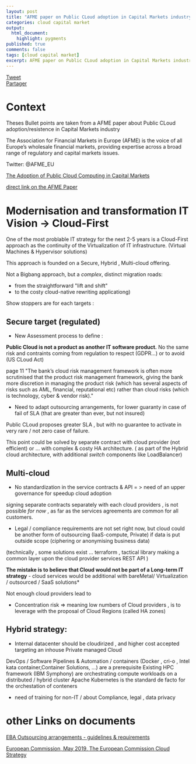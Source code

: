 ```yaml
---
layout: post
title: "AFME paper on Public CLoud adoption in Capital Markets industry"
categories: cloud capital market
output:
  html_document:
    highlight: pygments
published: true
comments: false
tags: [cloud capital market]
excerpt: AFME paper on Public CLoud adoption in Capital Markets industry
---
```

<div class="social-media-list">
<a href="https://twitter.com/share?ref_src=twsrc%5Etfw" class="twitter-share-button" data-show-count="false">Tweet</a>
<script type="IN/Share" data-url="{{ site.url }}{{ page.url }}"></script>
<div class="fb-share-button" data-href="{{ site.url }}{{ page.url }}" data-layout="button" data-size="small"><a target="_blank" href="https://www.facebook.com/sharer/sharer.php?u={{ site.url }}{{ page.url }}" class="fb-xfbml-parse-ignore">Partager</a></div>
</div>



# Context
Theses Bullet points are taken from a AFME paper about Public CLoud adoption/resistence in Capital Markets industry

The Association for Financial Markets in Europe (AFME) is the voice of all
Europe’s wholesale financial markets, providing expertise across a broad
range of regulatory and capital markets issues.

Twitter: 
@AFME_EU

[The Adoption of Public Cloud Computing in Capital Markets](https://www.afme.eu/reports/publications/details/The-Adoption-of-Public-Cloud-Computing-in-Capital-Markets)

[direct link on the AFME Paper](/pdf/20191106_AFME%20Cloud%20Paper%20November%202019%20Final.pdf)

# Modernisation and transformation IT Vision -> Cloud-First

One of the most problable IT strategy for the next 2-5 years is a Cloud-First approach as the continuity of the Virtualization of IT infrastructure. (Virtual Machines & Hypervisor solutions)

This approach is founded on a Secure, Hybrid , Multi-cloud offering.

Not a Bigbang approach, but a *complex*, distinct migration roads:
   - from the straightforward "lift and shift" 
   - to the costy cloud-native rewriting applicationg)

Show stoppers are for each targets :

## Secure target (regulated)

* New Assessment process to define : 

<b>Public Cloud is not a product as another IT software product.</b>  No the same risk and contraints coming from regulation to respect (GDPR...) or to avoid (US CLoud Act)

page 11
"The bank’s cloud risk management framework is often more scrutinised that the product risk management framework, giving the bank more discretion in managing the product risk (which has several aspects of risks such as AML, financial, reputational etc) rather than cloud risks (which is technology, cyber & vendor risk)."

* Need to adapt outsourcing arrangements, for lower guaranty in case of fail of SLA (that are greater than ever, but not insured)

Public CLoud proposes greater SLA , but with no guarantee to activate in very rare / not zero case of failure.

This point could be solved by separate contract with cloud provider (not efficient) or ... with complex & costy HA architecture.
( as part of the Hybrid cloud architecture, with additional *switch* components like LoadBalancer)

## Multi-cloud

* No standardization in the service contracts & API = > need of an upper governance for speedup cloud adoption

signing separate contracts separately with each cloud providers , is not possible *for now* , as far as the services agreements are common for all customers.

* Legal / compliance requirements are not set right now, but cloud could be another form of outsourcing (IaaS-compute, Private) if data is put outside scope (ciphering or anonymising business data)

(technically , some solutions exist ... terraform , tactical library making a common layer upon the cloud provider services REST API )

<b>The mistake is to believe that Cloud would not be part of a Long-term IT strategy</b> - cloud services would be additional with bareMetal/ Virtualization / outsourced / SaaS solutions*

Not enough cloud providers lead to 
* Concentration risk => meaning low numbers of Cloud providers , is to leverage with the proposal of Cloud Regions (called HA zones)

## Hybrid strategy: 

* Internal datacenter should be cloudirized , and higher cost accepted targeting an inhouse Private managed Cloud

DevOps / Software Pipelines & Automation / containers (Docker , cri-o , Intel kata container,Container Solutions, ...)  are a prerequisite
Existing HPC framework (IBM Symphony) are orchestrating compute workloads on a distributed / hybrid cluster
Apache Kubernetes is the standard de facto for the orchestation of conteners

* need of training for non-IT / about Compliance, legal , data privacy


# other Links on documents
[EBA Outsourcing arrangements - guidelines & requirements](https://eba.europa.eu/sites/default/documents/files/documents/10180/2551996/38c80601-f5d7-4855-8ba3-702423665479/EBA%20revised%20Guidelines%20on%20outsourcing%20arrangements.pdf)

[European Commission, May 2019, The European Commission Cloud Strategy](https://ec.europa.eu/info/sites/info/files/ec_cloud_strategy.pdf)
